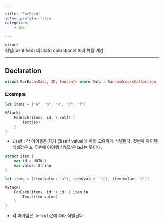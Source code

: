```yaml
--- 

title: "ForEach"
author_profile: false
categories:
    - iOS

---
```


`struct`  
식별(identified) 데이타의 collection에 따라 뷰를 계산.

---

## Declaration

``` swift
struct ForEach<Data, ID, Content> where Data : RandomAccessCollection, ID : Hashable
```

### Example

``` swift
let items = ["a", "b", "c", "d", "f"]

VStack{
    ForEach(items, id: \.self) {
        Text($0)
    }
}
```

* \\.self : 각 아이템은 자기 값(self value)에 따라 고유하게 식별된다.  첫번째 아이템 식별값은 <b>a</b>, 두번째 아이템 식별값은 <b>b</b>라는 뜻이다.

``` swift
struct item {
    var id = UUID()
    var value: String
}

let items = [item(value: "a"), item(value: "b"), item(value: "c")]

VStack{
    ForEach(items, id: \.id) { item in 
        Text(item.value)
    }
}
```
* 각 아이템은 item.id 값에 따라 식별된다.

